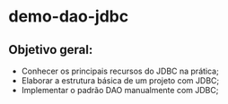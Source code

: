 # demo-dao-jdbc

## Objetivo geral:

- Conhecer os principais recursos do JDBC na prática;
- Elaborar a estrutura básica de um projeto com JDBC;
- Implementar o padrão DAO manualmente com JDBC;